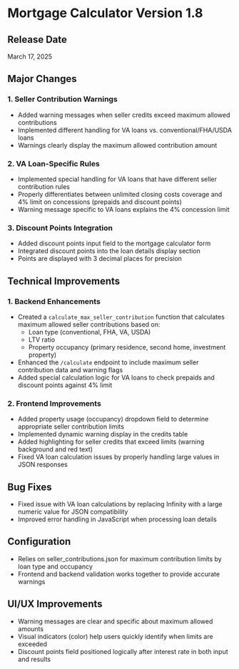 # Mortgage Calculator Version 1.8

## Release Date
March 17, 2025

## Major Changes

### 1. Seller Contribution Warnings
- Added warning messages when seller credits exceed maximum allowed contributions
- Implemented different handling for VA loans vs. conventional/FHA/USDA loans
- Warnings clearly display the maximum allowed contribution amount

### 2. VA Loan-Specific Rules
- Implemented special handling for VA loans that have different seller contribution rules
- Properly differentiates between unlimited closing costs coverage and 4% limit on concessions (prepaids and discount points)
- Warning message specific to VA loans explains the 4% concession limit

### 3. Discount Points Integration
- Added discount points input field to the mortgage calculator form
- Integrated discount points into the loan details display section
- Points are displayed with 3 decimal places for precision

## Technical Improvements

### 1. Backend Enhancements
- Created a `calculate_max_seller_contribution` function that calculates maximum allowed seller contributions based on:
  - Loan type (conventional, FHA, VA, USDA)
  - LTV ratio
  - Property occupancy (primary residence, second home, investment property)
- Enhanced the `/calculate` endpoint to include maximum seller contribution data and warning flags
- Added special calculation logic for VA loans to check prepaids and discount points against 4% limit

### 2. Frontend Improvements
- Added property usage (occupancy) dropdown field to determine appropriate seller contribution limits
- Implemented dynamic warning display in the credits table 
- Added highlighting for seller credits that exceed limits (warning background and red text)
- Fixed VA loan calculation issues by properly handling large values in JSON responses

## Bug Fixes
- Fixed issue with VA loan calculations by replacing Infinity with a large numeric value for JSON compatibility
- Improved error handling in JavaScript when processing loan details

## Configuration
- Relies on seller_contributions.json for maximum contribution limits by loan type and occupancy
- Frontend and backend validation works together to provide accurate warnings

## UI/UX Improvements
- Warning messages are clear and specific about maximum allowed amounts
- Visual indicators (color) help users quickly identify when limits are exceeded
- Discount points field positioned logically after interest rate in both input and results
